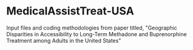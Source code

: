 # MedicalAssistTreat-USA
Input files and coding methodologies from paper titled, "Geographic Disparities in Accessibility to Long-Term Methadone and Buprenorphine Treatment among Adults in the United States"
